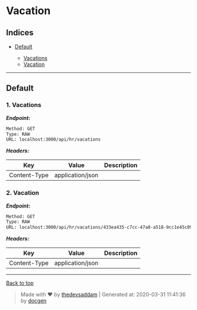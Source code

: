 
# Vacation



## Indices

* [Default](#default)

  * [Vacations](#1-vacations)
  * [Vacation](#2-vacation)


--------


## Default



### 1. Vacations



***Endpoint:***

```bash
Method: GET
Type: RAW
URL: localhost:3000/api/hr/vacations
```


***Headers:***

| Key | Value | Description |
| --- | ------|-------------|
| Content-Type | application/json |  |



### 2. Vacation



***Endpoint:***

```bash
Method: GET
Type: RAW
URL: localhost:3000/api/hr/vacations/433ea435-c7cc-47a8-a518-9cc1e45c09cb
```


***Headers:***

| Key | Value | Description |
| --- | ------|-------------|
| Content-Type | application/json |  |



---
[Back to top](#vacation)
> Made with &#9829; by [thedevsaddam](https://github.com/thedevsaddam) | Generated at: 2020-03-31 11:41:36 by [docgen](https://github.com/thedevsaddam/docgen)
